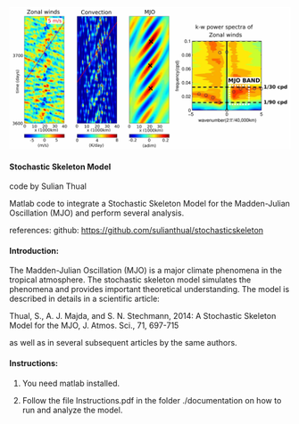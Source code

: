 
![alt text](https://github.com/sulianthual/stochasticskeleton/blob/main/screenshot.png?raw=true "Screenshot")

<h4>Stochastic Skeleton Model</h4>

code by Sulian Thual 

Matlab code to integrate a Stochastic Skeleton Model for the Madden-Julian Oscillation (MJO) and perform several analysis.

references: github: https://github.com/sulianthual/stochasticskeleton

<h4>Introduction: </h4>

The Madden-Julian Oscillation (MJO) is a major climate phenomena in the tropical atmosphere. The stochastic skeleton model simulates the phenomena and provides important theoretical understanding. The model is described in details in a scientific article: 

Thual, S., A. J. Majda, and S. N. Stechmann, 2014: A Stochastic Skeleton Model for the MJO, J. Atmos. Sci., 71, 697-715

as well as in several subsequent articles by the same authors. 

<h4>Instructions: </h4>

1) You need matlab installed.

2) Follow the file Instructions.pdf in the folder ./documentation on how to run and analyze the model. 


